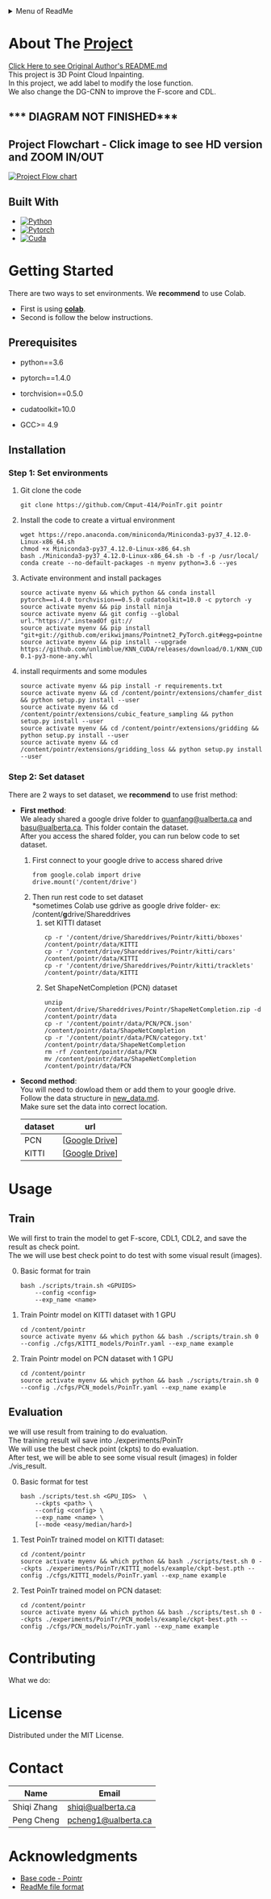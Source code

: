 <details>
  <summary>Menu of ReadMe</summary>
  <ol>
    <li>
      <a href="#about-the-project">About The Project</a>
      <ul>
        <li><a href="#built-with">Built With</a></li>
      </ul>
    </li>
    <li>
      <a href="#getting-started">Getting Started</a>
      <ul>
        <li><a href="#prerequisites">Prerequisites</a></li>
        <li><a href="#installation">Installation</a></li>
        <ul>
        <li><a href="#step-1-set-environments">Step 1: Set environments</a></li>
        <li><a href="#step-2-set-dataset">Step 2: Set dataset</a></li> 
      </ul>
      </ul>
    </li>
    <li>
      <a href="#usage">Usage</a></li>
      <ul>
        <li><a href="#train">Train</a></li>
        <li><a href="#evaluation">Evaluation</a></li>
      </ul>
    <li><a href="#contributing">Contributing</a></li>
    <li><a href="#license">License</a></li>
    <li><a href="#contact">Contact</a></li>
    <li><a href="#acknowledgments">Acknowledgments</a></li>
  </ol>
</details>


# About The [Project](https://github.com/Cmput-414/PoinTr)  

[Click Here to see Original Author's README.md](https://github.com/Cmput-414/PoinTr/blob/master/README_old.md)  
This project is 3D Point Cloud Inpainting.  
In this project, we add label to modify the lose function.  
We also change the DG-CNN to improve the F-score and CDL.  

## *** DIAGRAM NOT FINISHED***  
## Project Flowchart - Click image to see HD version and ZOOM IN/OUT  
[![Project Flow chart](https://kroki.io/mermaid/svg/eNqNVtGu2kYQfc9XjPxkIkJ64d4-ILVSLzRSVJpYwXkJidBi1saKsd31Osmt-PiemV2DHUIVHoDdnZmdOXNmdjKj6gPFy2eEzx-btVXGfnrx4neiD2FwVHk5qZ8-lvTaUnLQyWfKU8rLusWyOh5Vuae8oazKy4xsRdZAgSpDVjd2wmqQtiwiJ2OyB11SooqCTFtuS23D0VAMen0pXnuxYCQufiB27jEMYKDURryLD1Ctn-yhKinNCw3fSsuenC8h9vTa2CMbO8Xs24niqL8HWWytZeuZfDftLnNgRbQJRInDjkyV6KYJPonQYhPsdXq5mINjuOakTNaM2bM0z8YOj-1Xk1ttxvRFFf4_5J8_fy4BpW2Z2BwhAWaVaafCN9buxjF9LIGa4LRr82IvaAAA01ja6bQymhpO50Wzc9Jh6HK-WstqGQZr9UWT8nmukVPbwbQUkVMQc2KyinYKEsj3INSzw2PaV2QAYOdpcKLHdexMrWOx5Zd-FblV5FYrh7ou90PcWXcTPP4oMh_YPjfaYRY_ukinYfCKARlf6CuZYLJ1LMlLWDwq1gP8aleB3XC_PWpEkjfW5LvW6v2YamUAti4gBSQaTV9zYH9Un3vJSVWDNJJHbjGViBazMHgnFvvoUph8ru2oE50J8VAK7N_EOXDCNnQXnGMBW3a3x2qvi_CGpiCzZdMSZVlZelOVYuq-Z6qo1P57Q97bKVBbiJ_LS_gvIx_9WXg6uLaHFK66D983DEfPAC2VVWcMr4ywnz8w9NAZula-JsiSNo_nSrhBieVdGFzKRVIJlIZ9Y4_LGm23Xs73DwHrsgfVIf-FDa78pCivraBkZNEdOSL5Xved-YuwHHSMWt4Br-TuF9dnrq6AxRbEtJVJDpPW5gXwhMyE4Vsh46Am7HLuRRfiRtvWlNSoY11wL-LtQiR9Ubkbp_7GaxC8gR0ccXwa6M28XoPmshXyC_dFUxoOE5WUpclL_a3WJj_q0jYDE_feRJ-x0OZwPDaDVs-O7AkJZzZ9LEWM06fRZVupcm5yfCv-Xd6Eix6fDRx48A4Mqw8u-Jr25vpeoDWn50bj9LruCyhdO-VSPGF5t3GE9C9t2eR77QNLq-KSCEhKsXR6U-eV6DqntqmpjtskzdiBdy4vilmNimoTrkFPGGpqneRpjp3d05lFpTpqf9dVbUnvXf9U012jwpxkUVU1_VlXySEYubaPzrLG9S66bmLg-uYdT_G1a0PrWdeFOqchn-EHjcjmqqAwLzGEgLXWwzWaA7-_Xsfxa_xGizedvXN_hCG2g5Tg9ERr9MPOGCPnX-VeBdw2INfAxMN3JoQnoBvysDdVXSM2cCv3Sc2bBFkObvSviDGOUB6xob97lXSFcASEnVzHGRkxvj39G3pnmJ1vWyvbSaUMalPqbpsUVYunzGhHG9lsxoXanRt7dOfeZE6V1TXdzek9Wkq0wMhTNvxUypgyWDMiEj7eTo5UakPo90-rzdP4Bz50t7lkRzN_23QOTdf33CM5EJ454XsvPJvTK1QIMH6ju2EluncyD17mfk5p3XSHD-7wV3_4MO_aF37ot_BnoRrRrRxinNoEqwqAdePQrSSukERmCyi9Laqm6Q-L8GZMmQ0zAxdQu_YwwpQI_cqEibI6q8xTP8Wsv3XOj90izcvu76Lowl-51K74fUflKMxRRd9V6ZNStJqLllTGr-FkMrkVbczR8qx8K8jYB3nps5cgz3v90Xj0fxMwFCCIoVfeOKx6U6fvMPHU3etoFc_OfvtJnj__AeFPHJQ)](https://mermaid.live/view#pako:eNqNV22P2jgQ_itWPkGVoxCgyyLdSbdwlarjelFJv3SpkEkciBrinOO0paX__Z6x8wZLV939ALZnxjPPPDMevjuhjIQzd_aK5wcWLDcZw9-fj2vNlf74229_MPaht3GOPMkG-WmD4zeahQcRfmJJzJIsL7GUxyPPIpYUbC-TbM-0ZFpBg0nFtCj0wOhBXJOMOXKZPoiMhTxNmSqzbSZ0r38lB82uGK1rOadvHf3AyMUHeAgjmVDWx-AA9fykDzJjcZIKeJhp8qe5iZG_tww-kMFzQC6eWeBfbEIce2u7t8nsZ1HuKux89rhxjCZh4CsZiqLYOB-t3AKHkYhbF0yshN-ccbUvXHIyTvauxWf7RSVaKJd95mn1nRRevHhhgovLLNQJwgPwfC-sDl2b22tdBmnAaIDblUkaGWyAhio024lYKsEKynGr2rpqQa24sFqb5RIYr_lnwXiV_hyp1i1uSyN1BgKUsL1kOw4hMOEi6MZxl0WSKSBae7xxzuxhHVTW1oExV6-rpV8tfbtcVakQWXSVC9IH3g-34mzCjBIlLIjBQxW4hyBfE0Ruy3GTHeJjTaIkg9UjJ01KCd9J1ABCKY8CUSWFVsmu1CJyWc4V8BcpiQGWQrAvCfJx5J86GYt5geSyBsmFZ4JbjOHLO2O1CzjrhZ9y3W-lx4abKBpyc2DdOGOb1BeUfYO_2d4eUetp76fKBqct2TfxZlKztzIz1iZda6nk0VNbldseYbgwDi9bLF76NRStvHdxeQc4XDjpvS8InI4JtuSaN5A-tULu3rA0rS3d0L5BnCV7fGjK5adEWY4QZFtWNr-A7LLbRLiyEHpbCVZdxwDX7pHuZYkYjthCNeX71Ayqyizqo4pfVZ-8uqCVNgct0ZYjIBeOhlVjenINWS3BWS1VeBiUOkmBLYQGBOUKHABrYZvYYJRJXgldqowV_Jin1L1oPzWiTdnZa7362htwVEZ2cMfS7Ep3XOsW6EdbUxymNqy2aVJEYsY1G7wUX3OhkqPIdHFlZlKbueAzJCi2CqyLN4McihhoQDSDoJGjlAo06dI0BOqOdDW-ta9Lq0hnV15May-uahQyVfVXJruuUHOPm8ZkNdv-DXBtM6aKPWM5eqzYWj_hWZFEogoxlmk3PZA2FVXrepV7Rt96t42VPG7DeG8ceWezxYn2KLwypFqtyMSKXIRJnGBnd2oYlvGjaO57WoO2d69_tWmvqRatdCplzv7KZXgAye0DQt1oDUdsrPVgQg2BdppaWNvutR43zauOACp7fKB_6YSnrJdkGHdAbl3h158Ton-_CYI39MVfvG2NNu0VxsgWcoXzM1tTO60tEpjVm9-tlmdsmMtgZXptxdAIhER2IiXzHGGCfUmV7aQIKf_OT5ufb4D3UUqBYv9cFN5T2H2C3co2rDLDzNfTt17llWHxv6U2-6HkCgVtKnUbprLEA6mEpZXZLNyU7zovhD-yj75JoRY5G83Ze_Qjf4EhKyvoEbZD0cUGAWTAwKtMcdtCMhT9rxTq5N5wpL3S0sAf11d6cyjb7mmf3yv5sZWf1PLjOXuNegLwb0U7HPkTKzatxSZzFudFez6156_q8-m8boL4YL_3fhW7PnsmvRjkkN6VBIT1FPZMfleUXyIU2L9NZVFcTKxwy2V73dsr-IKi14c-RlWYkKoXci32Up0usk8WtjYM1y7iJKu_LtIWi5XN-sqMEag0jgEu7fpsOq6pdEGVzvie3trBYPBM6IEJnQb4ZyIO6ojbzt2JuNnsDuv9Z2dyaEASU7h5RbHqzL91gwq86nLLvGDcCaH9oVH_O64DiuPHWISfbN_pfOPgBxK10zkzzvMyRYyb7AdEeanl-pSFzhwZEq5T5ughYplwgHKsN3OeOfPvzldnPvJmg_vpaDYdeqNX4ztvPHOdE7ang9ndzLufeXf3w_u76d3sh-t8kxIWvMFsNB1CfjYcTr3JcGTMfTBnZP3H_yRFrfc)
## Built With
* [![Python][Python.com]][Python-url]
* [![Pytorch][Pytorch.com]][Pytorch-url]
* [![Cuda][Cuda.com]][Cuda-url]


# Getting Started
There are two ways to set environments. We **recommend** to use Colab.  
- First is using [**colab**](https://github.com/Cmput-414/PoinTr/blob/master/Project%20Implementation2.ipynb).  
- Second is follow the below instructions.  

## Prerequisites 
- python==3.6 

- pytorch==1.4.0  

- torchvision==0.5.0

- cudatoolkit=10.0  

- GCC>= 4.9


## Installation  

### Step 1: Set environments  

1. Git clone the code
    ```
    git clone https://github.com/Cmput-414/PoinTr.git pointr
    ```
2. Install the code to create a virtual environment
    ```
    wget https://repo.anaconda.com/miniconda/Miniconda3-py37_4.12.0-Linux-x86_64.sh
    chmod +x Miniconda3-py37_4.12.0-Linux-x86_64.sh
    bash ./Miniconda3-py37_4.12.0-Linux-x86_64.sh -b -f -p /usr/local/
    conda create --no-default-packages -n myenv python=3.6 --yes
    ``` 
3. Activate environment and install packages  
    ```
    source activate myenv && which python && conda install pytorch==1.4.0 torchvision==0.5.0 cudatoolkit=10.0 -c pytorch -y
    source activate myenv && pip install ninja
    source activate myenv && git config --global url."https://".insteadOf git://
    source activate myenv && pip install "git+git://github.com/erikwijmans/Pointnet2_PyTorch.git#egg=pointnet2_ops&subdirectory=pointnet2_ops_lib"
    source activate myenv && pip install --upgrade https://github.com/unlimblue/KNN_CUDA/releases/download/0.1/KNN_CUDA-0.1-py3-none-any.whl

    ``` 
4. install requirments and some modules
    ```
    source activate myenv && pip install -r requirements.txt
    source activate myenv && cd /content/pointr/extensions/chamfer_dist && python setup.py install --user
    source activate myenv && cd /content/pointr/extensions/cubic_feature_sampling && python setup.py install --user
    source activate myenv && cd /content/pointr/extensions/gridding && python setup.py install --user 
    source activate myenv && cd /content/pointr/extensions/gridding_loss && python setup.py install --user
    ```
### Step 2: Set dataset  
There are 2 ways to set dataset, we **recommend** to use frist method:  
- **First method**:  
 We aleady shared a google drive folder to guanfang@ualberta.ca and basu@ualberta.ca. This folder contain the dataset.  
 After you access the shared folder, you can run below code to set dataset.  
  1. First connect to your google drive to access shared drive
        ```
        from google.colab import drive
        drive.mount('/content/drive')
        ```
  2. Then run rest code to set dataset  
  *sometimes Colab use gdrive as google drive folder-
  ex: /content/**g**drive/Shareddrives
      1. set KITTI dataset
            ```
            cp -r '/content/drive/Shareddrives/Pointr/kitti/bboxes' /content/pointr/data/KITTI
            cp -r '/content/drive/Shareddrives/Pointr/kitti/cars' /content/pointr/data/KITTI
            cp -r '/content/drive/Shareddrives/Pointr/kitti/tracklets' /content/pointr/data/KITTI
            ```
      2. Set ShapeNetCompletion (PCN) dataset  
            ```
            unzip /content/drive/Shareddrives/Pointr/ShapeNetCompletion.zip -d /content/pointr/data
            cp -r '/content/pointr/data/PCN/PCN.json' /content/pointr/data/ShapeNetCompletion
            cp -r '/content/pointr/data/PCN/category.txt' /content/pointr/data/ShapeNetCompletion
            rm -rf /content/pointr/data/PCN
            mv /content/pointr/data/ShapeNetCompletion /content/pointr/data/PCN
            ```
- **Second method**:  
You will need to dowload them or add them to your google drive.  
Follow the data structure in [new_data.md](./new_data.md).  
Make sure set the data into correct location.   

    | dataset  | url |
    | --- | --- |
    | PCN |   [[Google Drive](https://drive.google.com/file/d/1hHIoAW97HUsc2A9F159xutd0ajar1mqi/view?usp=share_link)] |
    | KITTI | [[Google Drive](https://drive.google.com/drive/folders/1fSu0_huWhticAlzLh3Ejpg8zxzqO1z-F?usp=share_link)]  | 

# Usage  

## Train  

We will first to train the model to get F-score, CDL1, CDL2, and save the result as check point.  
The we will use best check point to do test with some visual result (images).   

0. Basic format for train
    ```
    bash ./scripts/train.sh <GPUIDS>
        --config <config>
        --exp_name <name> 
    ```
1. Train Pointr model on KITTI dataset with 1 GPU
    ```
    cd /content/pointr
    source activate myenv && which python && bash ./scripts/train.sh 0 --config ./cfgs/KITTI_models/PoinTr.yaml --exp_name example 
    ```
2. Train Pointr model on PCN dataset with 1 GPU 
    ```
    cd /content/pointr
    source activate myenv && which python && bash ./scripts/train.sh 0 --config ./cfgs/PCN_models/PoinTr.yaml --exp_name example 
    ```

## Evaluation   

we will use result from training to do evaluation.  
The training result wil save into ./experiments/PoinTr  
We will use the best check point (ckpts) to do evaluation.  
After test, we will be able to see some visual result (images) in folder ./vis_result.

0. Basic format for test
    ```
    bash ./scripts/test.sh <GPU_IDS>  \
        --ckpts <path> \
        --config <config> \
        --exp_name <name> \
        [--mode <easy/median/hard>]
    ```
1. Test PoinTr trained model on KITTI dataset:
    ```
    cd /content/pointr
    source activate myenv && which python && bash ./scripts/test.sh 0 --ckpts ./experiments/PoinTr/KITTI_models/example/ckpt-best.pth --config ./cfgs/KITTI_models/PoinTr.yaml --exp_name example
    ```  
2. Test PoinTr trained model on PCN dataset:
    ```
    cd /content/pointr
    source activate myenv && which python && bash ./scripts/test.sh 0 --ckpts ./experiments/PoinTr/PCN_models/example/ckpt-best.pth --config ./cfgs/PCN_models/PoinTr.yaml --exp_name example
    ```


# Contributing

What we do:  







# License

Distributed under the MIT License. 



# Contact

| Name | Email |  
| --- | --- |  
| Shiqi Zhang | shiqi@ualberta.ca |  
| Peng Cheng | pcheng1@ualberta.ca |  


# Acknowledgments

* [Base code - Pointr](https://github.com/yuxumin/PoinTr)
* [ReadMe file format](https://github.com/othneildrew/Best-README-Template)


[Python.com]: https://img.shields.io/badge/python%203.6-ffffff?logo=python
[Python-url]: https://python.com 
[Pytorch.com]: https://img.shields.io/badge/pytorch%201.4-FFFFFF?logo=pytorch
[Pytorch-url]: https://Pytorch.com
[Cuda.com]: https://img.shields.io/badge/cuda%20%2010.0%20-FFFFFF?logo=nvidia
[Cuda-url]: https://developer.nvidia.com/cuda-10.0-download-archive
